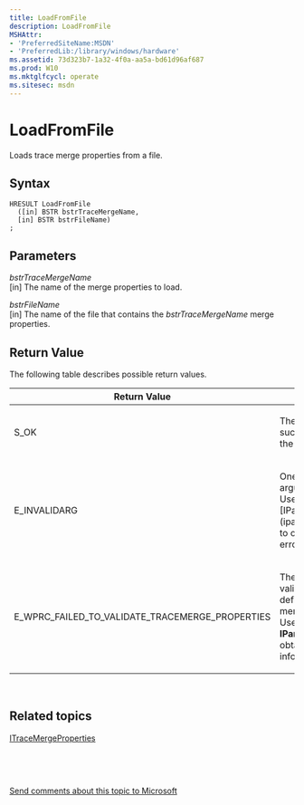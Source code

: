 ```yaml
---
title: LoadFromFile
description: LoadFromFile
MSHAttr:
- 'PreferredSiteName:MSDN'
- 'PreferredLib:/library/windows/hardware'
ms.assetid: 73d323b7-1a32-4f0a-aa5a-bd61d96af687
ms.prod: W10
ms.mktglfcycl: operate
ms.sitesec: msdn
---
```


# LoadFromFile


Loads trace merge properties from a file.

## Syntax


``` syntax
HRESULT LoadFromFile
  ([in] BSTR bstrTraceMergeName,
  [in] BSTR bstrFileName)
;
```

## Parameters


<a href="" id="bstrtracemergename"></a>*bstrTraceMergeName*  
\[in\] The name of the merge properties to load.

<a href="" id="bstrfilename"></a>*bstrFileName*  
\[in\] The name of the file that contains the *bstrTraceMergeName* merge properties.

## Return Value


The following table describes possible return values.

<table>
<colgroup>
<col width="50%" />
<col width="50%" />
</colgroup>
<thead>
<tr class="header">
<th>Return Value</th>
<th>Description</th>
</tr>
</thead>
<tbody>
<tr class="odd">
<td><p>S_OK</p></td>
<td><p>The function successfully loaded the properties.</p></td>
</tr>
<tr class="even">
<td><p>E_INVALIDARG</p></td>
<td><p>One or more arguments are invalid. Use [IParsingErrorInfo](iparsingerrorinfo.md) to obtain detailed error information.</p></td>
</tr>
<tr class="odd">
<td><p>E_WPRC_FAILED_TO_VALIDATE_TRACEMERGE_PROPERTIES</p></td>
<td><p>The library failed to validate the XML that defines the trace merge properties. Use <strong>IParsingErrorInfo</strong> to obtain detailed error information.</p></td>
</tr>
</tbody>
</table>

 

## Related topics


[ITraceMergeProperties](itracemergeproperties.md)

 

 

[Send comments about this topic to Microsoft](mailto:wsddocfb@microsoft.com?subject=Documentation%20feedback%20%5Bp_wpt\hw_design%5D:%20LoadFromFile%20%20RELEASE:%20%285/3/2016%29&body=%0A%0APRIVACY%20STATEMENT%0A%0AWe%20use%20your%20feedback%20to%20improve%20the%20documentation.%20We%20don't%20use%20your%20email%20address%20for%20any%20other%20purpose,%20and%20we'll%20remove%20your%20email%20address%20from%20our%20system%20after%20the%20issue%20that%20you're%20reporting%20is%20fixed.%20While%20we're%20working%20to%20fix%20this%20issue,%20we%20might%20send%20you%20an%20email%20message%20to%20ask%20for%20more%20info.%20Later,%20we%20might%20also%20send%20you%20an%20email%20message%20to%20let%20you%20know%20that%20we've%20addressed%20your%20feedback.%0A%0AFor%20more%20info%20about%20Microsoft's%20privacy%20policy,%20see%20http://privacy.microsoft.com/default.aspx. "Send comments about this topic to Microsoft")





